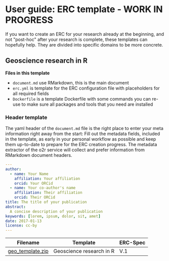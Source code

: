 # User guide: ERC template - WORK IN PROGRESS

If you want to create an ERC for your research already at the beginning, and not "post-hoc" after your research is complete, these templates can hopefully help.
They are divided into specific domains to be more concrete.

## Geoscience research in R

**Files in this template**

- `document.md` use RMarkdown, this is the main document
- `erc.yml` is template for the ERC configuration file with placeholders for all required fields
- `Dockerfile` is a template Dockerfile with some commands you can re-use to make sure all packages and tools that you need are installed

### Header template

The yaml header of the `document.md` file is the right place to enter your meta information right away from the start: Fill out the metadata fields, included in the template, as early in your personal workflow as possible and keep them up-to-date to prepare for the ERC creation progress. The metadata extractor of the o2r service will collect and prefer information from RMarkdown document headers.

```yml
---
author:
  - name: Your Name
    affiliation: Your affiliation
    orcid: Your ORCid
  - name: Your co-author's name
    affiliation: Their affiliation
    orcid: Their ORCid
title: The title of your publication
abstract:
  A concise description of your publication
keywords: [lorem, ipsum, dolor, sit, amet]
date: 2017-01-13
license: cc-by
---
```



**Filename** | **Template** | **ERC-Spec** 
------ | ------ | ------ |
[geo_template.zip](https://github.com/o2r-project/erc-spec/blob/master/templates/geo/geo_template.zip) | Geoscience research in R | V.1
